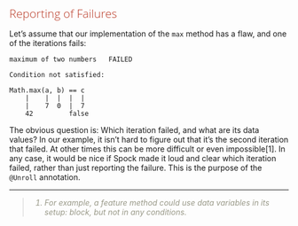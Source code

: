 <style>
h1,h2,h3,h4{font-family: "Open Sans","DejaVu Sans",sans-serif;font-weight: 300;font-style: normal; color: #ba3925;text-rendering: optimizeLegibility; margin-top: 1em; margin-bottom: .5em;}
h1{color: rgba(0,0,0,.85);}
blockquote{color: #998;font-style: italic;}
</style>

## Reporting of Failures

Let’s assume that our implementation of the `max` method has a flaw, and one of the iterations fails:
    
    maximum of two numbers   FAILED
    
    Condition not satisfied:
    
    Math.max(a, b) == c
        |    |  |  |  |
        |    7  0  |  7
        42         false


The obvious question is: Which iteration failed, and what are its data values? In our example, it isn’t hard to figure out that it’s the second iteration that failed. At other times this can be more difficult or even impossible[1].  In any case, it would be nice if Spock made it loud and clear which iteration failed, rather than just reporting the failure. This is the purpose of the `@Unroll` annotation.


-----

>1. For example, a feature method could use data variables in its setup: block, but not in any conditions.